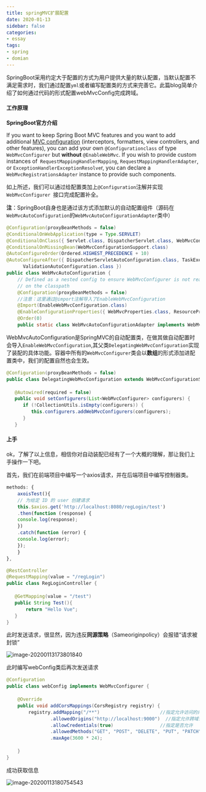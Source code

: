 ```yaml
---
title: springMVC扩展配置
date: 2020-01-13
sidebar: false
categories: 
- essay
tags: 
- spring
- domian
---
```


SpringBoot采用约定大于配置的方式为用户提供大量的默认配置，当默认配置不满足需求时，我们通过配置```yml```或者编写配置类的方式来完善它。此篇blog简单介绍了如何通过代码的形式配置webMvcConfig完成跨域。

#### 工作原理

**SpringBoot官方介绍**

If you want to keep Spring Boot MVC features and you want to add additional [MVC configuration](https://docs.spring.io/spring/docs/5.2.1.RELEASE/spring-framework-reference/web.html#mvc) (interceptors, formatters, view controllers, and other features), you can add your own ```@Configurationclass``` of type ```WebMvcConfigurer``` but **without** ```@EnableWebMvc```. If you wish to provide custom instances of``` RequestMappingHandlerMapping```, ```RequestMappingHandlerAdapter```, or ```ExceptionHandlerExceptionResolve```r, you can declare a ```WebMvcRegistrationsAdapter``` instance to provide such components.

如上所述，我们可以通过给配置类加上```@Configuration```注解并实现```WebMvcConfigurer ```接口完成配置补全。

**注**：SpringBoot自身也是通过该方式添加默认的自动配置组件（源码在``` WebMvcAutoConfiguration```的```WebMvcAutoConfigurationAdapter```类中）

```java
@Configuration(proxyBeanMethods = false)
@ConditionalOnWebApplication(type = Type.SERVLET)
@ConditionalOnClass({ Servlet.class, DispatcherServlet.class, WebMvcConfigurer.class })
@ConditionalOnMissingBean(WebMvcConfigurationSupport.class)
@AutoConfigureOrder(Ordered.HIGHEST_PRECEDENCE + 10)
@AutoConfigureAfter({ DispatcherServletAutoConfiguration.class, TaskExecutionAutoConfiguration.class,
      ValidationAutoConfiguration.class })
public class WebMvcAutoConfiguration {
    // Defined as a nested config to ensure WebMvcConfigurer is not read when not
    // on the classpath
    @Configuration(proxyBeanMethods = false)
    //注意：这里通过@import注解导入了EnableWebMvcConfiguration
    @Import(EnableWebMvcConfiguration.class)
    @EnableConfigurationProperties({ WebMvcProperties.class, ResourceProperties.class })
    @Order(0)
    public static class WebMvcAutoConfigurationAdapter implements WebMvcConfigurer 
```

WebMvcAutoConfiguration是SpringMVC的自动配置类，在做其做自动配置时会导入```EnableWebMvcConfiguration```,其父类```DelegatingWebMvcConfiguration```实现了装配的具体功能。容器中所有的```WebMvcConfigurer```类会以**数组**的形式添加进配置类中，我们的配置自然也会生效。

```java
@Configuration(proxyBeanMethods = false)
public class DelegatingWebMvcConfiguration extends WebMvcConfigurationSupport {
    
   @Autowired(required = false)
   public void setConfigurers(List<WebMvcConfigurer> configurers) {
      if (!CollectionUtils.isEmpty(configurers)) {
         this.configurers.addWebMvcConfigurers(configurers);
      }
   }
```

#### 上手

ok，了解了以上信息，相信你对自动装配已经有了一个大概的理解，那让我们上手操作一下吧。

首先，我们在前端项目中编写一个axios请求，并在后端项目中编写控制器类。

```javascript
methods: {  
    axoisTest(){
    // 为给定 ID 的 user 创建请求
    this.$axios.get('http://localhost:8080/regLogin/test')
    .then(function (response) {
    console.log(response);
    })
    .catch(function (error) {
    console.log(error);
    });
    }
},
```

 ```java
@RestController
@RequestMapping(value = "/regLogin")
public class RegLoginController {

    @GetMapping(value = "/test")
    public String Test(){
        return "Hello Vue";
    }
}
 ```

此时发送请求，很显然，因为违反**同源策略**（Sameoriginpolicy）会报错“请求被封锁”

![image-20200113173801840](..\..\img\image-20200113173801840.png)

此时编写webConfig类后再次发送请求

``` java
@Configuration
public class webConfig implements WebMvcConfigurer {

    @Override
    public void addCorsMappings(CorsRegistry registry) {
        registry.addMapping("/**")						//指定允许访问的内容**表示允许所有
                .allowedOrigins("http://localhost:9000")  //指定允许跨域访问的域
                .allowCredentials(true)					//指定是否允许
                .allowedMethods("GET", "POST", "DELETE", "PUT", "PATCH")
                .maxAge(3600 * 24);

    }
}
```

成功获取信息

![image-20200113180754543](..\..\img\image-20200113180754543.png)